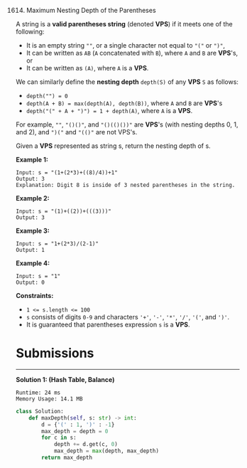 1614. Maximum Nesting Depth of the Parentheses

A string is a **valid parentheses string** (denoted **VPS**) if it meets one of the following:

* It is an empty string `""`, or a single character not equal to `"("` or `")"`,
* It can be written as `AB` (`A` concatenated with `B`), where `A` and `B` are **VPS**'s, or
* It can be written as `(A)`, where `A` is a **VPS**.

We can similarly define the **nesting depth** `depth(S)` of any **VPS** `S` as follows:

* `depth("") = 0`
* `depth(A + B) = max(depth(A), depth(B))`, where `A` and `B` are **VPS**'s
* `depth("(" + A + ")") = 1 + depth(A)`, where `A` is a **VPS**.

For example, `""`, `"()()"`, and `"()(()())"` are **VPS**'s (with nesting depths 0, 1, and 2), and `")("` and `"(()"` are not VPS's.

Given a **VPS** represented as string s, return the nesting depth of s.

 

**Example 1:**
```
Input: s = "(1+(2*3)+((8)/4))+1"
Output: 3
Explanation: Digit 8 is inside of 3 nested parentheses in the string.
```

**Example 2:**
```
Input: s = "(1)+((2))+(((3)))"
Output: 3
```

**Example 3:**
```
Input: s = "1+(2*3)/(2-1)"
Output: 1
```

**Example 4:**
```
Input: s = "1"
Output: 0
```

**Constraints:**

* `1 <= s.length <= 100`
* `s` consists of digits `0-9` and characters `'+'`, `'-'`, `'*'`, `'/'`, `'('`, and `')'`.
* It is guaranteed that parentheses expression `s` is a **VPS**.

# Submissions
---
**Solution 1: (Hash Table, Balance)**
```
Runtime: 24 ms
Memory Usage: 14.1 MB
```
```python
class Solution:
    def maxDepth(self, s: str) -> int:
        d = {'(' : 1, ')' : -1}
        max_depth = depth = 0
        for c in s:
            depth += d.get(c, 0)
            max_depth = max(depth, max_depth)
        return max_depth
```